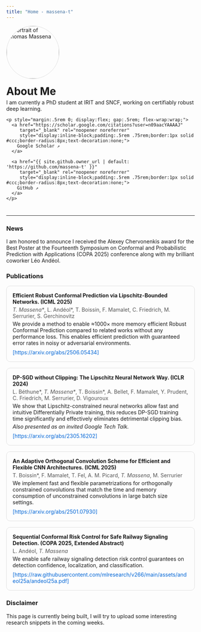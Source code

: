 ```yaml
---
title: "Home - massena-t"
---
```


<div style="display:flex;align-items:center;gap:1rem;flex-wrap:wrap">
  <img src="{{ "/assets/images/profile.jpg" | relative_url }}" alt="Portrait of Thomas Massena"
       style="width:140px;height:140px;object-fit:cover;border-radius:50%;border:1px solid #ddd;">
  <div>
    <h1 style="margin:0 0 .25rem 0;">About Me</h1>
    <p style="margin:.25rem 0;">
      I am currently a PhD student at IRIT and SNCF, working on certifiably robust deep learning.
    </p>

    <p style="margin:.5rem 0; display:flex; gap:.5rem; flex-wrap:wrap;">
      <a href="https://scholar.google.com/citations?user=n09aacYAAAAJ"
         target="_blank" rel="noopener noreferrer"
         style="display:inline-block;padding:.5rem .75rem;border:1px solid #ccc;border-radius:8px;text-decoration:none;">
        Google Scholar ↗
      </a>

      <a href="{{ site.github.owner_url | default: 'https://github.com/massena-t' }}"
         target="_blank" rel="noopener noreferrer"
         style="display:inline-block;padding:.5rem .75rem;border:1px solid #ccc;border-radius:8px;text-decoration:none;">
        GitHub ↗
      </a>
    </p>
  </div>
</div>

<hr style="margin:1.5rem 0;">

### News

I am honored to announce I received the Alexey Chervonenkis award for the Best Poster at the Fourteenth Symposium on Conformal and Probabilistic Prediction with Applications (COPA 2025) conference along with my brilliant coworker Léo Andéol. 

### Publications

<div style="display:flex;flex-direction:column;gap:1rem;">

  <!-- Publication 1 -->
  <div style="border:1px solid #ddd;border-radius:10px;padding:1rem;">
    <h4 style="margin:0 0 .25rem 0;">
      Efficient Robust Conformal Prediction via Lipschitz-Bounded Networks. (ICML 2025)
    </h4>
    <p style="margin:.25rem 0;color:#555;">
      <em>T. Massena*</em>, L. Andéol*, T. Boissin, F. Mamalet, C. Friedrich, M. Serrurier, S. Gerchinovitz
    </p>
    <p style="margin:.25rem 0;">
      We provide a method to enable ≈1000× more memory efficient Robust Conformal Prediction compared to related works without any performance loss. 
      This enables efficient prediction with guaranteed error rates in noisy or adversarial environments.
    </p>
    <p style="margin:.5rem 0 0 0;">
      <a href="#" target="_blank" style="text-decoration:none;color:#0366d6;">[https://arxiv.org/abs/2506.05434]</a>
    </p>
  </div>

  <!-- Publication 2 -->
  <div style="border:1px solid #ddd;border-radius:10px;padding:1rem;">
    <h4 style="margin:0 0 .25rem 0;">
      DP-SGD without Clipping: The Lipschitz Neural Network Way. (ICLR 2024)
    </h4>
    <p style="margin:.25rem 0;color:#555;">
      L. Béthune*, <em>T. Massena*</em>, T. Boissin*, A. Bellet, F. Mamalet, Y. Prudent, C. Friedrich, M. Serrurier, D. Vigouroux
    </p>
    <p style="margin:.25rem 0;">
      We show that Lipschitz-constrained neural networks allow fast and intuitive Differentially Private training, this reduces DP-SGD training time significantly and effectively eliminates detrimental clipping bias.
    </p>
    <p style="margin:.25rem 0;font-style:italic;">
      Also presented as an invited Google Tech Talk.
    </p>
    <p style="margin:.5rem 0 0 0;">
      <a href="#" target="_blank" style="text-decoration:none;color:#0366d6;">[https://arxiv.org/abs/2305.16202]</a>
    </p>
  </div>

  <!-- Publication 3 -->
  <div style="border:1px solid #ddd;border-radius:10px;padding:1rem;">
    <h4 style="margin:0 0 .25rem 0;">
      An Adaptive Orthogonal Convolution Scheme for Efficient and Flexible CNN Architectures. (ICML 2025)
    </h4>
    <p style="margin:.25rem 0;color:#555;">
      T. Boissin*, F. Mamalet, T. Fel, A. M. Picard, <em>T. Massena</em>, M. Serrurier
    </p>
    <p style="margin:.25rem 0;">
      We implement fast and flexible parametrizations for orthogonally constrained convolutions that match the time and memory consumption of unconstrained convolutions in large batch size settings.
    </p>
    <p style="margin:.5rem 0 0 0;">
      <a href="#" target="_blank" style="text-decoration:none;color:#0366d6;">[https://arxiv.org/abs/2501.07930]</a>
    </p>
  </div>

  <!-- Publication 4 -->
  <div style="border:1px solid #ddd;border-radius:10px;padding:1rem;">
    <h4 style="margin:0 0 .25rem 0;">
      Sequential Conformal Risk Control for Safe Railway Signaling Detection. (COPA 2025, Extended Abstract)
    </h4>
    <p style="margin:.25rem 0;color:#555;">
      L. Andéol, <em>T. Massena</em>
    </p>
    <p style="margin:.25rem 0;">
      We enable safe railway signaling detection risk control guarantees on detection confidence, localization, and classification.
    </p>
    <p style="margin:.5rem 0 0 0;">
      <a href="#" target="_blank" style="text-decoration:none;color:#0366d6;">[https://raw.githubusercontent.com/mlresearch/v266/main/assets/andeol25a/andeol25a.pdf]</a>
    </p>
  </div>

</div>


### Disclaimer

This page is currently being built, I will try to upload some interesting research snippets in the coming weeks.

<!-- - [/about/](/about/) -->
<!-- - [/posts/](/posts/) -->

